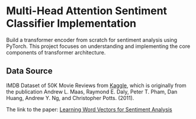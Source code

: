 # Multi-Head Attention Sentiment Classifier Implementation

Build a transformer encoder from scratch for sentiment analysis using PyTorch. This project focuses on understanding and implementing the core components of transformer architecture.

## Data Source

IMDB Dataset of 50K Movie Reviews from [Kaggle](https://www.kaggle.com/datasets/lakshmi25npathi/imdb-dataset-of-50k-movie-reviews), which is originally from the publication Andrew L. Maas, Raymond E. Daly, Peter T. Pham, Dan Huang, Andrew Y. Ng, and Christopher Potts. (2011).

The link to the paper: [Learning Word Vectors for Sentiment Analysis](https://ai.stanford.edu/~amaas/papers/wvSent_acl2011.pdf)
